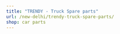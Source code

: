 ```yaml
---
title: "TRENDY - Truck Spare parts"
url: /new-delhi/trendy-truck-spare-parts/
shop: car parts
---
```


